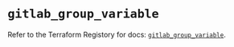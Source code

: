 # `gitlab_group_variable`

Refer to the Terraform Registory for docs: [`gitlab_group_variable`](https://registry.terraform.io/providers/gitlabhq/gitlab/16.1.1/docs/resources/group_variable).
